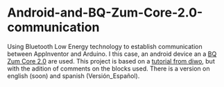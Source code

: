 # Android-and-BQ-Zum-Core-2.0-communication

Using Bluetooth Low Energy technology to establish communication between AppInventor and Arduino. I this case, an android device an a [BQ Zum Core 2.0](https://www.bq.com/en/zum-core-2-0) are used.
This project is based on a [tutorial from diwo](http://diwo.bq.com/conexion-bluetooth-placa-zum-core-2-0/), but with the adition of comments on the blocks used.
There is a version on english (soon) and spanish (Versión_Español).
